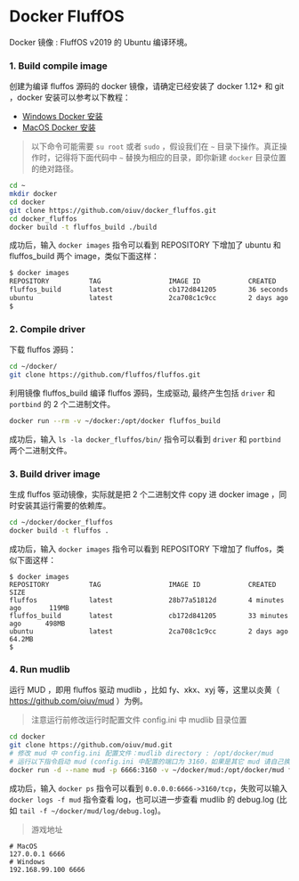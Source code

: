 # Docker FluffOS

Docker 镜像 : FluffOS v2019 的 Ubuntu 编译环境。

### 1. Build compile image

创建为编译 fluffos 源码的 docker 镜像，请确定已经安装了 docker 1.12+ 和 git ，docker 安装可以参考以下教程：

* [Windows Docker 安装](https://www.runoob.com/docker/windows-docker-install.html)
* [MacOS Docker 安装](https://www.runoob.com/docker/macos-docker-install.html)

> 以下命令可能需要 `su root` 或者 `sudo` ，假设我们在 `~` 目录下操作。真正操作时，记得将下面代码中 `~` 替换为相应的目录，即你新建 `docker` 目录位置的绝对路径。

```bash
cd ~
mkdir docker
cd docker
git clone https://github.com/oiuv/docker_fluffos.git
cd docker_fluffos
docker build -t fluffos_build ./build
```

成功后，输入 `docker images` 指令可以看到 REPOSITORY 下增加了 ubuntu 和 fluffos_build 两个 image，类似下面这样：

```bash
$ docker images
REPOSITORY          TAG                 IMAGE ID            CREATED             SIZE
fluffos_build       latest              cb172d841205        36 seconds ago      498MB
ubuntu              latest              2ca708c1c9cc        2 days ago          64.2MB
$
```

### 2. Compile driver

下载 fluffos 源码：

```bash
cd ~/docker/
git clone https://github.com/fluffos/fluffos.git
```

利用镜像 fluffos_build 编译 fluffos 源码，生成驱动, 最终产生包括 `driver` 和 `portbind` 的 2 个二进制文件。

```bash
docker run --rm -v ~/docker:/opt/docker fluffos_build
```

成功后，输入 `ls -la docker_fluffos/bin/` 指令可以看到 `driver` 和 `portbind` 两个二进制文件。

### 3. Build driver image

生成 fluffos 驱动镜像，实际就是把 2 个二进制文件 copy 进 docker image ，同时安装其运行需要的依赖库。

```bash
cd ~/docker/docker_fluffos
docker build -t fluffos .
```

成功后，输入 `docker images` 指令可以看到 REPOSITORY 下增加了 fluffos，类似下面这样：

```
$ docker images
REPOSITORY          TAG                 IMAGE ID            CREATED             SIZE
fluffos             latest              28b77a51812d        4 minutes ago       119MB
fluffos_build       latest              cb172d841205        33 minutes ago      498MB
ubuntu              latest              2ca708c1c9cc        2 days ago          64.2MB
$
```

### 4. Run mudlib

运行 MUD ，即用 fluffos 驱动 mudlib ，比如 fy、xkx、xyj 等，这里以炎黄（ https://github.com/oiuv/mud ）为例。

> 注意运行前修改运行时配置文件 config.ini 中 mudlib 目录位置

```bash
cd docker
git clone https://github.com/oiuv/mud.git
# 修改 mud 中 config.ini 配置文件：mudlib directory : /opt/docker/mud
# 运行以下指令启动 mud (config.ini 中配置的端口为 3160，如果是其它 mud 请自己换成对应端口)
docker run -d --name mud -p 6666:3160 -v ~/docker/mud:/opt/docker/mud fluffos /opt/docker/mud/config.ini
```
成功后，输入 `docker ps` 指令可以看到 `0.0.0.0:6666->3160/tcp`，失败可以输入 `docker logs -f mud` 指令查看 log，也可以进一步查看 mudlib 的 debug.log (比如 `tail -f ~/docker/mud/log/debug.log`)。

> 游戏地址

    # MacOS
    127.0.0.1 6666
    # Windows
    192.168.99.100 6666
